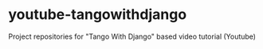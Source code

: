 # youtube-tangowithdjango
Project repositories for "Tango With Django" based video tutorial (Youtube)
